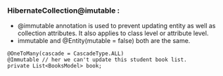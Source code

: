### HibernateCollection@imutable :
- @immutable annotation is used to prevent updating entity as well as collection attributes. It also applies to class level or attribute level.
- immutable and @Entity(mutable = false) both are the same.
```
@OneToMany(cascade = CascadeType.ALL)
@Immutable // her we can't update this student book list.
private List<BooksModel> book;
```


